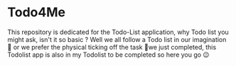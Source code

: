 # Todo4Me
This repository is dedicated for the Todo-List application, why Todo list you might ask, isn't it so basic ? Well we all follow a Todo list in our imagination 🧠 or we prefer the physical ticking off the task 📝we just completed, this Todolist app is also in my Todolist to be completed so here you go 😉
